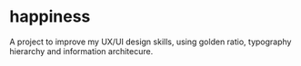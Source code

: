 # happiness
A project to improve my UX/UI design skills, using golden ratio, typography hierarchy and information architecure.
